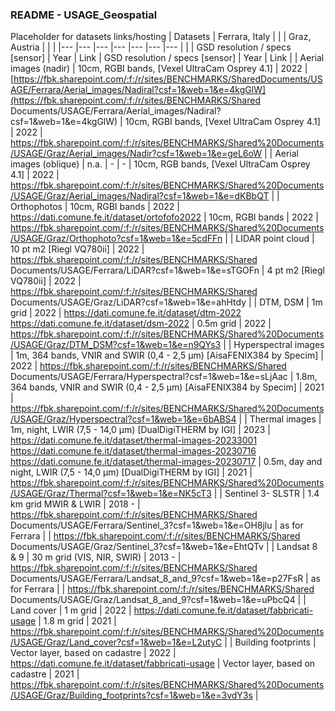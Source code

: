 ### README - USAGE_Geospatial

Placeholder for datasets links/hosting
| Datasets 	| Ferrara, Italy 	|  	|  	| Graz, Austria 	|  	|  	|
|---	|---	|---	|---	|---	|---	|---	|
|  	| GSD resolution / specs [sensor] 	| Year 	| Link 	| GSD resolution / specs [sensor] 	| Year 	| Link 	|
| Aerial images (nadir) 	| 10cm, RGBI bands, [Vexel UltraCam Osprey 4.1] 	| 2022 	|[https://fbk.sharepoint.com/:f:/r/sites/BENCHMARKS/SharedDocuments/USAGE/Ferrara/Aerial_images/Nadiral?csf=1&web=1&e=4kgGlW](https://fbk.sharepoint.com/:f:/r/sites/BENCHMARKS/Shared Documents/USAGE/Ferrara/Aerial_images/Nadiral?csf=1&web=1&e=4kgGlW)  	| 10cm, RGBI bands, [Vexel UltraCam Osprey 4.1] 	| 2022 	|  https://fbk.sharepoint.com/:f:/r/sites/BENCHMARKS/Shared%20Documents/USAGE/Graz/Aerial_images/Nadir?csf=1&web=1&e=geL6oW	|
| Aerial images (oblique) 	| n.a. 	| - 	|  -	| 10cm, RGB bands, [Vexel UltraCam Osprey 4.1] 	| 2022 	| https://fbk.sharepoint.com/:f:/r/sites/BENCHMARKS/Shared%20Documents/USAGE/Graz/Aerial_images/Nadiral?csf=1&web=1&e=dKBbQT 	|
| Orthophotos 	| 10cm, RGBI bands 	| 2022 	|  https://dati.comune.fe.it/dataset/ortofofo2022	| 10cm, RGBI bands 	| 2022 	|  https://fbk.sharepoint.com/:f:/r/sites/BENCHMARKS/Shared%20Documents/USAGE/Graz/Orthophoto?csf=1&web=1&e=5cdFFn	|
| LIDAR point cloud 	| 10 pt m2 [Riegl VQ780ii] 	| 2022 	| https://fbk.sharepoint.com/:f:/r/sites/BENCHMARKS/Shared Documents/USAGE/Ferrara/LiDAR?csf=1&web=1&e=sTGOFn 	| 4 pt m2 [Riegl VQ780ii] 	| 2022 	|  https://fbk.sharepoint.com/:f:/r/sites/BENCHMARKS/Shared Documents/USAGE/Graz/LiDAR?csf=1&web=1&e=ahHtdy	|
| DTM, DSM 	| 1m grid 	| 2022 	| https://dati.comune.fe.it/dataset/dtm-2022 https://dati.comune.fe.it/dataset/dsm-2022 	| 0.5m grid 	| 2022 	| https://fbk.sharepoint.com/:f:/r/sites/BENCHMARKS/Shared%20Documents/USAGE/Graz/DTM_DSM?csf=1&web=1&e=n9QYs3 	|
| Hyperspectral images 	| 1m, 364 bands, VNIR  and SWIR (0,4 - 2,5 µm) [AisaFENIX384 by Specim] 	| 2022 	| https://fbk.sharepoint.com/:f:/r/sites/BENCHMARKS/Shared Documents/USAGE/Ferrara/Hyperspectral?csf=1&web=1&e=sLjAac 	| 1.8m, 364 bands, VNIR and SWIR (0,4 - 2,5 µm) [AisaFENIX384 by Specim] 	| 2021 	|  https://fbk.sharepoint.com/:f:/r/sites/BENCHMARKS/Shared%20Documents/USAGE/Graz/Hyperspectral?csf=1&web=1&e=6bABS4	|
| Thermal images 	| 1m, night, LWIR (7,5 - 14,0 µm) [DualDigiTHERM by IGI] 	| 2023 	| https://dati.comune.fe.it/dataset/thermal-images-20233001 https://dati.comune.fe.it/dataset/thermal-images-20230716 https://dati.comune.fe.it/dataset/thermal-images-20230717 	| 0.5m, day and night,   LWIR (7,5 - 14,0 µm) [DualDigiTHERM by IGI] 	| 2021 	| https://fbk.sharepoint.com/:f:/r/sites/BENCHMARKS/Shared%20Documents/USAGE/Graz/Thermal?csf=1&web=1&e=NK5cT3 	|
| Sentinel 3- SLSTR 	| 1.4 km grid MWIR & LWIR 	| 2018 - 	| https://fbk.sharepoint.com/:f:/r/sites/BENCHMARKS/Shared Documents/USAGE/Ferrara/Sentinel_3?csf=1&web=1&e=OH8jlu 	| as for Ferrara 	|  	| https://fbk.sharepoint.com/:f:/r/sites/BENCHMARKS/Shared Documents/USAGE/Graz/Sentinel_3?csf=1&web=1&e=EhtQTv 	|
| Landsat 8 & 9 	| 30 m grid  (VIS, NIR, SWIR) 	| 2013 - 	|  https://fbk.sharepoint.com/:f:/r/sites/BENCHMARKS/Shared Documents/USAGE/Ferrara/Landsat_8_and_9?csf=1&web=1&e=p27FsR	| as for Ferrara 	|  	|  https://fbk.sharepoint.com/:f:/r/sites/BENCHMARKS/Shared Documents/USAGE/Graz/Landsat_8_and_9?csf=1&web=1&e=uPbcQ4	|
| Land cover 	| 1 m grid 	| 2022 	| https://dati.comune.fe.it/dataset/fabbricati-usage 	| 1.8 m grid 	| 2021 	| https://fbk.sharepoint.com/:f:/r/sites/BENCHMARKS/Shared%20Documents/USAGE/Graz/Land_cover?csf=1&web=1&e=L2utyC 	|
| Building footprints 	| Vector layer, based on cadastre 	| 2022 	| https://dati.comune.fe.it/dataset/fabbricati-usage  	| Vector layer, based on cadastre 	| 2021 	|  https://fbk.sharepoint.com/:f:/r/sites/BENCHMARKS/Shared%20Documents/USAGE/Graz/Building_footprints?csf=1&web=1&e=3vdY3s	|
